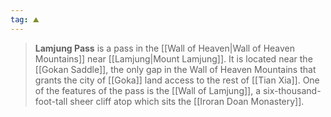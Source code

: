 ```yaml
---
tag: ⛰️
---
```

> **Lamjung Pass** is a pass in the [[Wall of Heaven|Wall of Heaven Mountains]] near [[Lamjung|Mount Lamjung]]. It is located near the [[Gokan Saddle]], the only gap in the Wall of Heaven Mountains that grants the city of [[Goka]] land access to the rest of [[Tian Xia]]. One of the features of the pass is the [[Wall of Lamjung]], a six-thousand-foot-tall sheer cliff atop which sits the [[Iroran Doan Monastery]].








